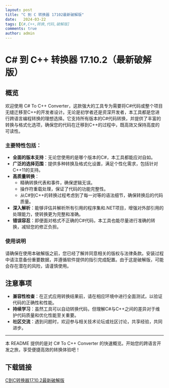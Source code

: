 ```yaml
---
layout: post
title: "C 到 C 转换器 17102最新破解版"
date:   2024-03-22
tags: [C#,C++,转换,代码,破解版]
comments: true
author: admin
---
```

# C# 到 C++ 转换器 17.10.2（最新破解版）

## 概览

欢迎使用 C# To C++ Converter，这款强大的工具专为需要将C#代码或整个项目无缝迁移至C++的开发者设计。无论是初学者还是资深开发者，本工具都是您进行跨语言编程转换的理想选择。它支持所有版本的C#代码转换，并提供了丰富的转换与格式化选项，确保您的代码在迁移到C++的过程中，既高效又保持高度的可读性。

### 主要特性包括：

- **全面的版本支持**：无论您使用的是哪个版本的C#，本工具都能应对自如。
- **广泛的选择范围**：提供多种转换及格式化设置，满足个性化需求，包括针对C++11的支持。
- **高质量转换**：
  - 精确转换代表和事件，确保逻辑无误。
  - 操作符重载处理，保证了代码的功能完整性。
  - 从C#到C++的转换过程考虑到了每一对等的语法细节，确保转换后的代码质量。
- **深入解析**：能够评估并解析所有引用的程序集和.NET项目，增强对外部引用的处理能力，使转换更为完整和准确。
- **错误容忍**：即便面对格式不正确的C#代码，本工具也能尽量进行准确的转换，减轻您的修正负担。

### 使用说明

请确保在使用本破解版之前，您已经了解并同意相关的版权与法律条款。安装过程中请注意备份重要数据，并遵循软件提供的指引完成配置。由于这是破解版，可能会存在潜在的风险，请谨慎使用。

## 注意事项

- **兼容性检查**：在正式应用转换结果前，请在相应环境中进行全面测试，以验证代码的正确性和性能。
- **持续学习**：虽然工具可以自动转换代码，但理解C#与C++之间的差异对于维护代码质量和优化性能至关重要。
- **社区交流**：遇到问题时，欢迎参与相关技术论坛或社区讨论，共享经验，共同进步。

---

本 README 提供的是对 C# To C++ Converter 的快速概览。开始您的跨语言开发之旅，享受便捷高效的转换体验吧！

## 下载链接

[C到C转换器17.10.2最新破解版](https://pan.quark.cn/s/a722a91d7bd5)